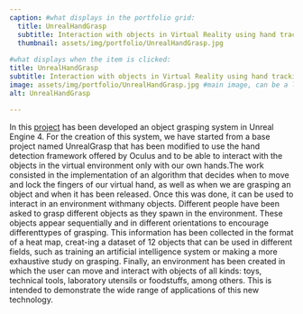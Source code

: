 ```yaml
---
caption: #what displays in the portfolio grid:
  title: UnrealHandGrasp
  subtitle: Interaction with objects in Virtual Reality using hand tracking
  thumbnail: assets/img/portfolio/UnrealHandGrasp.jpg
  
#what displays when the item is clicked:
title: UnrealHandGrasp
subtitle: Interaction with objects in Virtual Reality using hand tracking
image: assets/img/portfolio/UnrealHandGrasp.jpg #main image, can be a link or a file in assets/img/portfolio
alt: UnrealHandGrasp

---
```

In this [project](https://github.com/3dperceptionlab/unrealhandgrasp) has been developed an object grasping system in Unreal Engine 4. For the creation of this system, we have started from a base project named UnrealGrasp that has been modified to use the hand detection framework offered by Oculus and to be able to interact with the objects in the virtual environment only with our own hands.The work consisted in the implementation of an algorithm that decides when to move and lock the fingers of our virtual hand, as well as when we are grasping an object and when it has been released. Once this was done, it can be used to interact in an environment withmany objects. Different people have been asked to grasp different objects as they spawn in the environment. These objects appear sequentially and in different orientations to encourage differenttypes of grasping. This information has been collected in the format of a heat map, creat-ing a dataset of 12 objects that can be used in different fields, such as training an artificial intelligence system or making a more exhaustive study on grasping. Finally, an environment has been created in which the user can move and interact with objects of all kinds: toys, technical tools, laboratory utensils or foodstuffs, among others. This is intended to demonstrate the wide range of applications of this new technology. 


